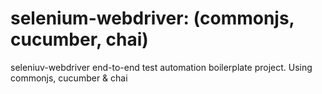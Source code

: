 # selenium-webdriver: (commonjs, cucumber, chai)
seleniuv-webdriver end-to-end test automation boilerplate project. Using commonjs, cucumber &amp; chai
